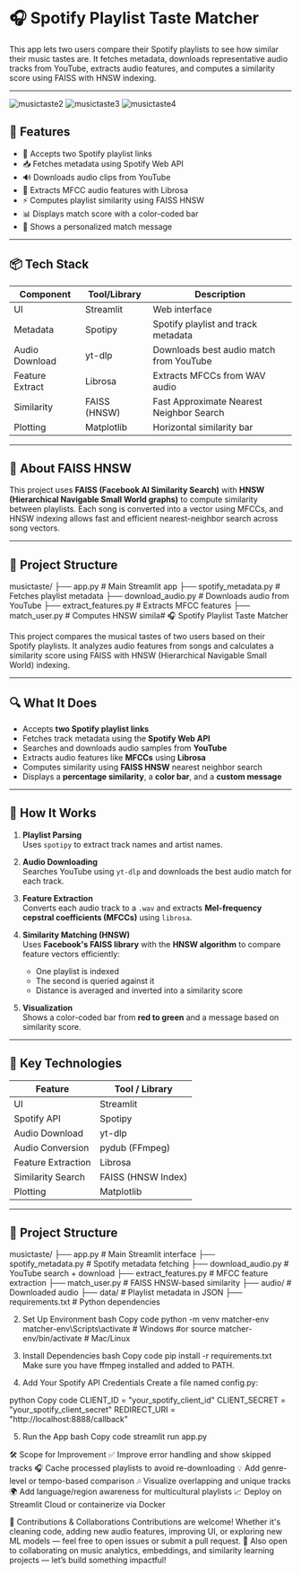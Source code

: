# 🎧 Spotify Playlist Taste Matcher

This app lets two users compare their Spotify playlists to see how similar their music tastes are. It fetches metadata, downloads representative audio tracks from YouTube, extracts audio features, and computes a similarity score using FAISS with HNSW indexing.

---
![musictaste2](https://github.com/user-attachments/assets/a578da3c-d3c6-4132-9f20-e5a61412b8d2)
![musictaste3](https://github.com/user-attachments/assets/0a317b94-d28c-45f0-b872-51a018c848c6)
![musictaste4](https://github.com/user-attachments/assets/0240c1fe-baf6-46ae-a9c1-fb921c929308)


## 🚀 Features

- 🎵 Accepts two Spotify playlist links
- 📥 Fetches metadata using Spotify Web API
- 🔊 Downloads audio clips from YouTube
- 🎼 Extracts MFCC audio features with Librosa
- ⚡ Computes playlist similarity using FAISS HNSW
- 📊 Displays match score with a color-coded bar
- 💬 Shows a personalized match message

---

## 📦 Tech Stack

| Component        | Tool/Library         | Description                                 |
|------------------|----------------------|---------------------------------------------|
| UI               | Streamlit            | Web interface                               |
| Metadata         | Spotipy              | Spotify playlist and track metadata         |
| Audio Download   | yt-dlp               | Downloads best audio match from YouTube     |
| Feature Extract  | Librosa              | Extracts MFCCs from WAV audio               |
| Similarity       | FAISS (HNSW)         | Fast Approximate Nearest Neighbor Search    |
| Plotting         | Matplotlib           | Horizontal similarity bar                   |

---

## 🔬 About FAISS HNSW

This project uses **FAISS (Facebook AI Similarity Search)** with **HNSW (Hierarchical Navigable Small World graphs)** to compute similarity between playlists. Each song is converted into a vector using MFCCs, and HNSW indexing allows fast and efficient nearest-neighbor search across song vectors.

---

## 📁 Project Structure
musictaste/
├── app.py # Main Streamlit app
├── spotify_metadata.py # Fetches playlist metadata
├── download_audio.py # Downloads audio from YouTube
├── extract_features.py # Extracts MFCC features
├── match_user.py # Computes HNSW simila# 🎧 Spotify Playlist Taste Matcher

This project compares the musical tastes of two users based on their Spotify playlists. It analyzes audio features from songs and calculates a similarity score using FAISS with HNSW (Hierarchical Navigable Small World) indexing.

---

## 🔍 What It Does

- Accepts **two Spotify playlist links**
- Fetches track metadata using the **Spotify Web API**
- Searches and downloads audio samples from **YouTube**
- Extracts audio features like **MFCCs** using **Librosa**
- Computes similarity using **FAISS HNSW** nearest neighbor search
- Displays a **percentage similarity**, a **color bar**, and a **custom message**

---

## 🧠 How It Works

1. **Playlist Parsing**  
   Uses `spotipy` to extract track names and artist names.

2. **Audio Downloading**  
   Searches YouTube using `yt-dlp` and downloads the best audio match for each track.

3. **Feature Extraction**  
   Converts each audio track to a `.wav` and extracts **Mel-frequency cepstral coefficients (MFCCs)** using `librosa`.

4. **Similarity Matching (HNSW)**  
   Uses **Facebook's FAISS library** with the **HNSW algorithm** to compare feature vectors efficiently:
   - One playlist is indexed
   - The second is queried against it
   - Distance is averaged and inverted into a similarity score

5. **Visualization**  
   Shows a color-coded bar from **red to green** and a message based on similarity score.

---

## 🧪 Key Technologies

| Feature           | Tool / Library      |
|-------------------|---------------------|
| UI                | Streamlit           |
| Spotify API       | Spotipy             |
| Audio Download    | yt-dlp              |
| Audio Conversion  | pydub (FFmpeg)      |
| Feature Extraction| Librosa             |
| Similarity Search | FAISS (HNSW Index)  |
| Plotting          | Matplotlib          |

---

## 📁 Project Structure

musictaste/
├── app.py # Main Streamlit interface
├── spotify_metadata.py # Spotify metadata fetching
├── download_audio.py # YouTube search + download
├── extract_features.py # MFCC feature extraction
├── match_user.py # FAISS HNSW-based similarity
├── audio/ # Downloaded audio
├── data/ # Playlist metadata in JSON
├── requirements.txt # Python dependencies


2. Set Up Environment
bash
Copy code
python -m venv matcher-env
matcher-env\Scripts\activate  # Windows
#or
source matcher-env/bin/activate  # Mac/Linux



3. Install Dependencies
bash
Copy code
pip install -r requirements.txt
Make sure you have ffmpeg installed and added to PATH.


4. Add Your Spotify API Credentials
Create a file named config.py:

python
Copy code
CLIENT_ID = "your_spotify_client_id"
CLIENT_SECRET = "your_spotify_client_secret"
REDIRECT_URI = "http://localhost:8888/callback"

5. Run the App
bash
Copy code
streamlit run app.py




🛠️ Scope for Improvement
✅ Improve error handling and show skipped tracks
🎧 Cache processed playlists to avoid re-downloading
💡 Add genre-level or tempo-based comparison
🎶 Visualize overlapping and unique tracks
🌍 Add language/region awareness for multicultural playlists
📈 Deploy on Streamlit Cloud or containerize via Docker



🤝 Contributions & Collaborations
Contributions are welcome! Whether it's cleaning code, adding new audio features, improving UI, or exploring new ML models — feel free to open issues or submit a pull request.
💬 Also open to collaborating on music analytics, embeddings, and similarity learning projects — let’s build something impactful!
